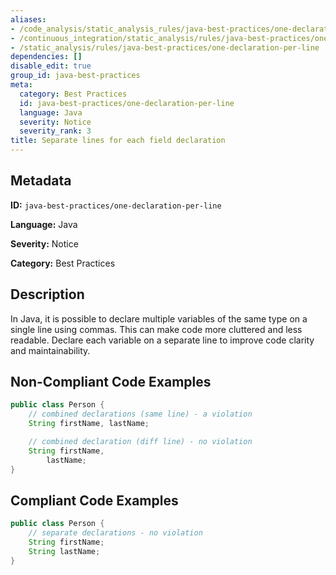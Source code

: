 ```yaml
---
aliases:
- /code_analysis/static_analysis_rules/java-best-practices/one-declaration-per-line
- /continuous_integration/static_analysis/rules/java-best-practices/one-declaration-per-line
- /static_analysis/rules/java-best-practices/one-declaration-per-line
dependencies: []
disable_edit: true
group_id: java-best-practices
meta:
  category: Best Practices
  id: java-best-practices/one-declaration-per-line
  language: Java
  severity: Notice
  severity_rank: 3
title: Separate lines for each field declaration
---
```

<!--  SOURCED FROM https://github.com/DataDog/datadog-static-analyzer-rule-docs -->


## Metadata
**ID:** `java-best-practices/one-declaration-per-line`

**Language:** Java

**Severity:** Notice

**Category:** Best Practices

## Description
In Java, it is possible to declare multiple variables of the same type on a single line using commas. This can make code more cluttered and less readable. Declare each variable on a separate line to improve code clarity and maintainability.

## Non-Compliant Code Examples
```java
public class Person {
    // combined declarations (same line) - a violation
    String firstName, lastName;

    // combined declaration (diff line) - no violation
    String firstName,
        lastName;
}
```

## Compliant Code Examples
```java
public class Person {
    // separate declarations - no violation
    String firstName;
    String lastName;     
}
```
